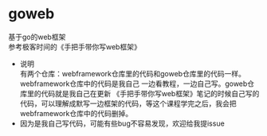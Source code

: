 # goweb
基于go的web框架  
参考极客时间的《手把手带你写web框架》  
- 说明  
有两个仓库：webframework仓库里的代码和goweb仓库里的代码一样。webframework仓库中的代码是我自己
一边看教程，一边自己写。goweb仓库里的代码就是我自己在更新
《手把手带你写web框架》笔记的时候自己写的代码，可以理解成默写一边框架的代码，等这个课程学完之后，我会把webframework仓库中的代码删掉。
- 因为是我自己写代码，可能有些bug不容易发现，欢迎给我提issue
